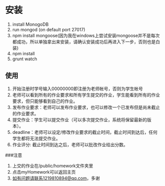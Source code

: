 # 安装
1. install MonogoDB
2. run mongod (on default port 27017)
3. npm install mongoose(因为我在windows上尝试安装mongoose并不是每次都成功，所以单独拿出来安装，请确认安装成功后再进入下一步，否则也是白装)
4. npm install
5. grunt watch

## 使用
1. 开始注册时学号输入00000000即注册为老师帐号，否则为学生帐号
2. 老师可以看到所有的作业要求和所有学生提交的作业，学生能看到所有的作业要求，但只能够看到自己的作业。
3. 发布作业要求：老师可以发布作业要求，也可以修改一个已发布但是尚未截止的作业要求。
4. 提交作业：学生可以提交作业（可以多次提交作业，系统将保留最新的版本）。
5. deadline：老师可以设定/修改作业要求的截止时间，截止时间到达后，任何学生都将无法提交作业。
6. 作业评分: 截止时间到达之后，老师可以批改作业给出分数。

###注意
1. 上交的作业在/public/homework文件夹里
2. 点击myHomework可以返回主页
3. 如有问题请联系1219810894@qq.com，多谢
